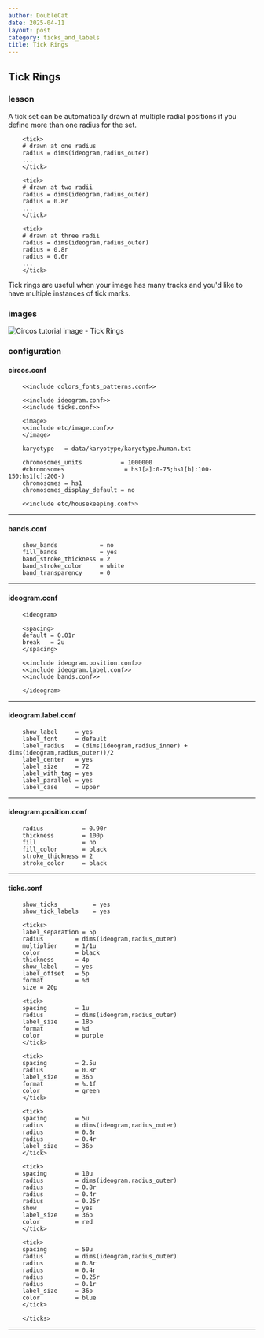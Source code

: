 ```yaml
---
author: DoubleCat
date: 2025-04-11
layout: post
category: ticks_and_labels
title: Tick Rings
---
```


## Tick Rings
### lesson
A tick set can be automatically drawn at multiple radial positions if you
define more than one radius for the set.

```    
    <tick>
    # drawn at one radius
    radius = dims(ideogram,radius_outer)
    ...
    </tick>
    
    <tick>
    # drawn at two radii
    radius = dims(ideogram,radius_outer)
    radius = 0.8r
    ...
    </tick>
    
    <tick>
    # drawn at three radii
    radius = dims(ideogram,radius_outer)
    radius = 0.8r
    radius = 0.6r
    ...
    </tick>
```
Tick rings are useful when your image has many tracks and you'd like to have
multiple instances of tick marks.
### images
![Circos tutorial image - Tick
Rings](/documentation/tutorials/ticks_and_labels/rings/img/01.png)
### configuration
#### circos.conf
```    
    <<include colors_fonts_patterns.conf>>
    
    <<include ideogram.conf>>
    <<include ticks.conf>>
    
    <image>
    <<include etc/image.conf>>
    </image>
    
    karyotype   = data/karyotype/karyotype.human.txt
    
    chromosomes_units           = 1000000
    #chromosomes                 = hs1[a]:0-75;hs1[b]:100-150;hs1[c]:200-)
    chromosomes = hs1
    chromosomes_display_default = no
    
    <<include etc/housekeeping.conf>>
```
  

* * *

#### bands.conf
```    
    show_bands            = no
    fill_bands            = yes
    band_stroke_thickness = 2
    band_stroke_color     = white
    band_transparency     = 0
```
  

* * *

#### ideogram.conf
```    
    <ideogram>
    
    <spacing>
    default = 0.01r
    break   = 2u
    </spacing>
    
    <<include ideogram.position.conf>>
    <<include ideogram.label.conf>>
    <<include bands.conf>>
    
    </ideogram>
``````
  

* * *

#### ideogram.label.conf
```    
    show_label     = yes
    label_font     = default
    label_radius   = (dims(ideogram,radius_inner) + dims(ideogram,radius_outer))/2
    label_center   = yes
    label_size     = 72
    label_with_tag = yes
    label_parallel = yes
    label_case     = upper
```
  

* * *

#### ideogram.position.conf
```    
    radius           = 0.90r
    thickness        = 100p
    fill             = no
    fill_color       = black
    stroke_thickness = 2
    stroke_color     = black
```
  

* * *

#### ticks.conf
```    
    show_ticks          = yes
    show_tick_labels    = yes
    
    <ticks>
    label_separation = 5p
    radius         = dims(ideogram,radius_outer)
    multiplier     = 1/1u
    color          = black
    thickness      = 4p
    show_label     = yes
    label_offset   = 5p
    format         = %d
    size = 20p
    
    <tick>
    spacing        = 1u
    radius         = dims(ideogram,radius_outer)
    label_size     = 18p
    format         = %d
    color          = purple
    </tick>
    
    <tick>
    spacing        = 2.5u
    radius         = 0.8r
    label_size     = 36p
    format         = %.1f
    color          = green
    </tick>
    
    <tick>
    spacing        = 5u
    radius         = dims(ideogram,radius_outer)
    radius         = 0.8r
    radius         = 0.4r
    label_size     = 36p
    </tick>
    
    <tick>
    spacing        = 10u
    radius         = dims(ideogram,radius_outer)
    radius         = 0.8r
    radius         = 0.4r
    radius         = 0.25r
    show           = yes
    label_size     = 36p
    color          = red
    </tick>
    
    <tick>
    spacing        = 50u
    radius         = dims(ideogram,radius_outer)
    radius         = 0.8r
    radius         = 0.4r
    radius         = 0.25r
    radius         = 0.1r
    label_size     = 36p
    color          = blue
    </tick>
    
    </ticks>
```
  

* * *
